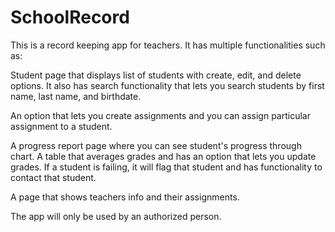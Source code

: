# SchoolRecord

This is a record keeping app for teachers.  It has multiple functionalities such as: 

  Student page that displays list of students with create, edit, and delete options.  It also has search functionality that lets you search students by first name, last name, and birthdate.
  
  An option that lets you create assignments and you can assign particular assignment to a student.  
  
  A progress report page where you can see student's progress through chart.  A table that averages grades and has an option that lets you update grades. If a student is failing, it will flag that student and  has functionality to contact that student. 
  
  A page that shows teachers info and their assignments.  

  The app will only be used by an authorized person. 

  
